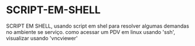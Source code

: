 # SCRIPT-EM-SHELL
SCRIPT EM SHELL, usando script em shel para resolver algumas demandas no ambiente se serviço. como acessar um PDV em linux usando 'ssh', visualizar usando 'vncviewer' 
